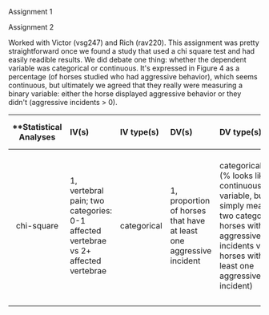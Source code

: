 Assignment 1

Assignment 2

Worked with Victor (vsg247) and Rich (rav220). This assignment was pretty straightforward once we found a study that used a chi square test and had easily readible results. We did debate one thing: whether the dependent variable was categorical or continuous. It's expressed in Figure 4 as a percentage (of horses studied who had aggressive behavior), which seems continuous, but ultimately we agreed that they really were measuring a binary variable: either the horse displayed aggressive behavior or they didn't (aggressive incidents > 0).

| **Statistical Analyses	|  IV(s)  |  IV type(s) |  DV(s)  |  DV type(s)  |  Control Var | Control Var type  | Question to be answered | _H0_ | alpha | link to paper **| 
|:----------:|:----------|:------------|:-------------|:-------------|:------------|:------------- |:------------------|:----:|:-------:|:-------|
chi-square	| 1, vertebral pain; two categories: 0-1 affected vertebrae vs 2+ affected vertebrae | categorical | 1, proportion of horses that have at least one aggressive incident | categorical/binary (% looks like a continuous variable, but it's simply measuring two categories: horses with no aggressive incidents vs horses with at least one aggressive incident) | N/A | N/A | 	Are horses with at least two damaged vertebrae more likely to have aggressive incidents? | Horses with at least two damaged vertebrae are equally or less likely to be aggressive than those without (based on proportions of the sample). | 0.05 | [Partners with Bad Temper: Reject or Cure? A Study of Chronic Pain and Aggression in Horses](http://journals.plos.org/plosone/article?id=10.1371/journal.pone.0012434) |
  |||||||||
